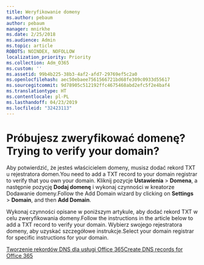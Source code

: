 ```yaml
---
title: Weryfikowanie domeny
ms.author: pebaum
author: pebaum
manager: mnirkhe
ms.date: 2/25/2018
ms.audience: Admin
ms.topic: article
ROBOTS: NOINDEX, NOFOLLOW
localization_priority: Priority
ms.collection: Adm_O365
ms.custom: ''
ms.assetid: 99b4b225-38b3-4af2-afd7-29769ef5c2a0
ms.openlocfilehash: aec50ebaee7561566721bd68fe309c0933d55617
ms.sourcegitcommit: 9d78905c512192ffc4675468abd2efc5f2e4baf4
ms.translationtype: HT
ms.contentlocale: pl-PL
ms.lasthandoff: 04/23/2019
ms.locfileid: "32423113"
---
```

# <a name="trying-to-verify-your-domain"></a><span data-ttu-id="dcd46-102">Próbujesz zweryfikować domenę?</span><span class="sxs-lookup"><span data-stu-id="dcd46-102">Trying to verify your domain?</span></span>

<span data-ttu-id="dcd46-103">Aby potwierdzić, że jesteś właścicielem domeny, musisz dodać rekord TXT u rejestratora domen.</span><span class="sxs-lookup"><span data-stu-id="dcd46-103">You need to add a TXT record to your domain registrar to verify that you own your domain.</span></span> <span data-ttu-id="dcd46-104">Kliknij pozycje **Ustawienia** \> **Domena**, a następnie pozycję **Dodaj domenę** i wykonaj czynności w kreatorze Dodawanie domeny.</span><span class="sxs-lookup"><span data-stu-id="dcd46-104">Follow the Add Domain wizard by clicking on **Settings** \> **Domain**, and then **Add Domain**.</span></span> 
  
<span data-ttu-id="dcd46-105">Wykonaj czynności opisane w poniższym artykule, aby dodać rekord TXT w celu zweryfikowania domeny.</span><span class="sxs-lookup"><span data-stu-id="dcd46-105">Follow the instructions in the article below to add a TXT record to verify your domain.</span></span> <span data-ttu-id="dcd46-106">Wybierz swojego rejestratora domeny, aby uzyskać szczegółowe instrukcje.</span><span class="sxs-lookup"><span data-stu-id="dcd46-106">Select your domain registrar for specific instructions for your domain.</span></span>
  
[<span data-ttu-id="dcd46-107">Tworzenie rekordów DNS dla usługi Office 365</span><span class="sxs-lookup"><span data-stu-id="dcd46-107">Create DNS records for Office 365</span></span>](https://support.office.com/article/Create-DNS-records-for-Office-365-when-you-manage-your-DNS-records-B0F3FDCA-8A80-4E8E-9EF3-61E8A2A9AB23.aspx)
  

